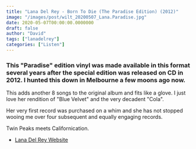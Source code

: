 ```yaml
---
title: "Lana Del Rey - Born To Die (The Paradise Edition) (2012)"
image: "/images/post/wilt_20200507_Lana.Paradise.jpg"
date: 2020-05-07T00:00:00.0000000
draft: false
author: "David"
tags: ["lanadelrey"]
categories: ["Listen"]
---
```

### This "Paradise" edition vinyl was made available in this format several years after the special edition was released on CD in 2012. I hunted this down in Melbourne a few moons ago now. 

 This adds another 8 songs to the original album and fits like a glove. I just love her rendition of "Blue Velvet" and the very decadent "Cola".     
  
Her very first record was purchased on a whim and she has not stopped wooing me over four subsequent and equally engaging records.   
  
Twin Peaks meets Californication.

-  [Lana Del Rey Website](https://lanadelrey.com/homepage/)